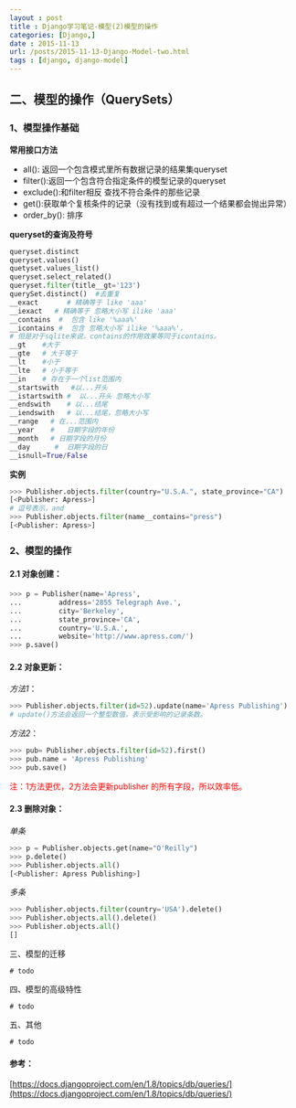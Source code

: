 ```yaml
---
layout : post
title : Django学习笔记-模型(2)模型的操作
categories: [Django,] 
date : 2015-11-13
url: /posts/2015-11-13-Django-Model-two.html 
tags : [django, django-model]
---
```




## 二、模型的操作（QuerySets）

### 1、模型操作基础

**常用接口方法**

- all(): 返回一个包含模式里所有数据记录的结果集queryset 
- filter():返回一个包含符合指定条件的模型记录的queryset
- exclude():和filter相反 查找不符合条件的那些记录
- get():获取单个复核条件的记录（没有找到或有超过一个结果都会抛出异常）
- order_by(): 排序
<!-- more -->
**queryset的查询及符号**

```python
queryset.distinct 
queryset.values()
quetyset.values_list()
queryset.select_related()
queryset.filter(title__gt='123')
querySet.distinct()  #去重复
__exact       # 精确等于 like 'aaa'
__iexact   # 精确等于 忽略大小写 ilike 'aaa'
__contains  #  包含 like '%aaa%'
__icontains #  包含 忽略大小写 ilike '%aaa%'，
# 但是对于sqlite来说，contains的作用效果等同于icontains。
__gt    #大于
__gte   # 大于等于
__lt    #小于
__lte   # 小于等于
__in    # 存在于一个list范围内
__startswith   #以...开头
__istartswith #  以...开头 忽略大小写
__endswith    # 以...结尾
__iendswith   # 以...结尾，忽略大小写
__range   # 在...范围内
__year    #   日期字段的年份
__month   # 日期字段的月份
__day      #  日期字段的日
__isnull=True/False
```

**实例**

```python
>>> Publisher.objects.filter(country="U.S.A.", state_province="CA")
[<Publisher: Apress>]
# 逗号表示，and
>>> Publisher.objects.filter(name__contains="press")
[<Publisher: Apress>]
```
### 2、模型的操作

#### 2.1 对象创建：

```python
>>> p = Publisher(name='Apress',
...         address='2855 Telegraph Ave.',
...         city='Berkeley',
...         state_province='CA',
...         country='U.S.A.',
...         website='http://www.apress.com/')
>>> p.save()
```
#### 2.2 对象更新：

*方法1*：

```python
>>> Publisher.objects.filter(id=52).update(name='Apress Publishing')
# update()方法会返回一个整型数值，表示受影响的记录条数。
```

*方法2*：

```python
>>> pub= Publisher.objects.filter(id=52).first()
>>> pub.name = 'Apress Publishing'
>>> pub.save()
```

<font color='red'>注：1方法更优，2方法会更新publisher 的所有字段，所以效率低。</font>

#### 2.3 删除对象：

*单条*

```python
>>> p = Publisher.objects.get(name="O'Reilly")
>>> p.delete()
>>> Publisher.objects.all()
[<Publisher: Apress Publishing>]
```

*多条*

```python
>>> Publisher.objects.filter(country='USA').delete()
>>> Publisher.objects.all().delete()
>>> Publisher.objects.all()
[]
```

三、模型的迁移

    # todo

四、模型的高级特性

    # todo 

五、其他

    # todo 
    
    
#### 参考：

[https://docs.djangoproject.com/en/1.8/topics/db/queries/](https://docs.djangoproject.com/en/1.8/topics/db/queries/)

